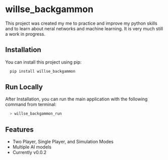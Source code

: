 
# willse_backgammon

This project was created my me to practice and improve my python skills and to learn about neral networks and machine learning. It is very much still a work in progress.


## Installation

You can install this project using pip:

```bash
  pip install willse_backgammon
```
    
## Run Locally

After Installation, you can run the main application with the following command from terminal:

```bash
  > willse_backgammon_run
```


## Features

- Two Player, Single Player, and Simulation Modes
- Multiple AI models
- Currently v0.0.2


